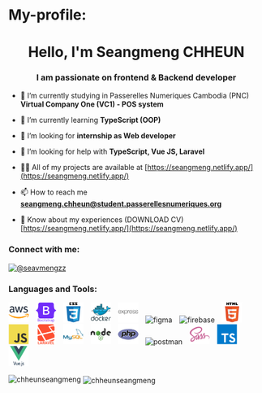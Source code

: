 # My-profile:

<h1 align="center">Hello, I'm Seangmeng CHHEUN</h1>
<h3 align="center">I am passionate on frontend & Backend developer</h3>

- 🔭 I’m currently studying in Passerelles Numeriques Cambodia (PNC) **Virtual Company One (VC1) - POS system**

- 🌱 I’m currently learning **TypeScript (OOP)**

- 👯 I’m looking for **internship as Web developer**

- 🤝 I’m looking for help with **TypeScript, Vue JS, Laravel**

- 👨‍💻 All of my projects are available at [https://seangmeng.netlify.app/](https://seangmeng.netlify.app/)

- 📫 How to reach me **seangmeng.chheun@student.passerellesnumeriques.org**

- 📄 Know about my experiences (DOWNLOAD CV) [https://seangmeng.netlify.app/](https://seangmeng.netlify.app/)

<h3 align="left">Connect with me:</h3>
<p align="left">
<a href="https://www.youtube.com/c/@seavmengzz" target="blank"><img align="center" src="https://raw.githubusercontent.com/rahuldkjain/github-profile-readme-generator/master/src/images/icons/Social/youtube.svg" alt="@seavmengzz" height="30" width="40" /></a>
</p>

<h3 align="left">Languages and Tools:</h3>
<p align="left">
  <span style="margin-right: 10px;"><img src="https://raw.githubusercontent.com/devicons/devicon/master/icons/amazonwebservices/amazonwebservices-original-wordmark.svg" alt="aws" width="40" height="40"/></span>
  <span style="margin-right: 10px;"><img src="https://raw.githubusercontent.com/devicons/devicon/master/icons/bootstrap/bootstrap-plain-wordmark.svg" alt="bootstrap" width="40" height="40"/></span>
  <span style="margin-right: 10px;"><img src="https://raw.githubusercontent.com/devicons/devicon/master/icons/css3/css3-original-wordmark.svg" alt="css3" width="40" height="40"/></span>
  <span style="margin-right: 10px;"><img src="https://raw.githubusercontent.com/devicons/devicon/master/icons/docker/docker-original-wordmark.svg" alt="docker" width="40" height="40"/></span>
  <span style="margin-right: 10px;"><img src="https://raw.githubusercontent.com/devicons/devicon/master/icons/express/express-original-wordmark.svg" alt="express" width="40" height="40"/></span>
  <span style="margin-right: 10px;"><img src="https://www.vectorlogo.zone/logos/figma/figma-icon.svg" alt="figma" width="40" height="40"/></span>
  <span style="margin-right: 10px;"><img src="https://www.vectorlogo.zone/logos/firebase/firebase-icon.svg" alt="firebase" width="40" height="40"/></span>
  <span style="margin-right: 10px;"><img src="https://raw.githubusercontent.com/devicons/devicon/master/icons/html5/html5-original-wordmark.svg" alt="html5" width="40" height="40"/></span>
  <span style="margin-right: 10px;"><img src="https://raw.githubusercontent.com/devicons/devicon/master/icons/javascript/javascript-original.svg" alt="javascript" width="40" height="40"/></span>
  <span style="margin-right: 10px;"><img src="https://raw.githubusercontent.com/devicons/devicon/master/icons/laravel/laravel-plain-wordmark.svg" alt="laravel" width="40" height="40"/></span>
  <span style="margin-right: 10px;"><img src="https://raw.githubusercontent.com/devicons/devicon/master/icons/mysql/mysql-original-wordmark.svg" alt="mysql" width="40" height="40"/></span>
  <span style="margin-right: 10px;"><img src="https://raw.githubusercontent.com/devicons/devicon/master/icons/nodejs/nodejs-original-wordmark.svg" alt="nodejs" width="40" height="40"/></span>
  <span style="margin-right: 10px;"><img src="https://raw.githubusercontent.com/devicons/devicon/master/icons/php/php-original.svg" alt="php" width="40" height="40"/></span>
  <span style="margin-right: 10px;"><img src="https://www.vectorlogo.zone/logos/getpostman/getpostman-icon.svg" alt="postman" width="40" height="40"/></span>
  <span style="margin-right: 10px;"><img src="https://raw.githubusercontent.com/devicons/devicon/master/icons/sass/sass-original.svg" alt="sass" width="40" height="40"/></span>
  <span style="margin-right: 10px;"><img src="https://raw.githubusercontent.com/devicons/devicon/master/icons/typescript/typescript-original.svg" alt="typescript" width="40" height="40"/></span>
  <span style="margin-right: 10px;"><img src="https://raw.githubusercontent.com/devicons/devicon/master/icons/vuejs/vuejs-original-wordmark.svg" alt="vuejs" width="40" height="40"/></span>
</p>



<p><img align="left" src="https://github-readme-stats.vercel.app/api/top-langs?username=chheunseangmeng&show_icons=true&locale=en&layout=compact" alt="chheunseangmeng" /></p>

<p>&nbsp;<img align="center" src="https://github-readme-stats.vercel.app/api?username=chheunseangmeng&show_icons=true&locale=en" alt="chheunseangmeng" /></p>


